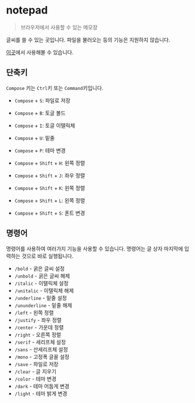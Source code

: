 # notepad

> 브라우저에서 사용할 수 있는 메모장

글씨를 쓸 수 있는 곳입니다. 파일을 불러오는 등의 기능은 지원하지 않습니다.

[이곳](https://junhg0211.github.io/notepad)에서 사용해볼 수 있습니다.

## 단축키

`Compose` 키는 `Ctrl`키 또는 `Command`키입니다.

* `Compose` + `S`: 파일로 저장

* `Compose` + `B`: 토글 볼드
* `Compose` + `I`: 토글 이탤릭체
* `Compose` + `U`: 밑줄

* `Compose` + `P`: 테마 변경

* `Compose` + `Shift` + `H`: 왼쪽 정렬
* `Compose` + `Shift` + `J`: 좌우 정렬
* `Compose` + `Shift` + `K`: 왼쪽 정렬
* `Compose` + `Shift` + `L`: 왼쪽 정렬

* `Compose` + `Shift` + `S`: 폰트 변경

## 명령어

명령어를 사용하여 여러가지 기능을 사용할 수 있습니다.
명령어는 글 상자 마지막에 입력하는 것으로
바로 실행됩니다.

* `/bold` - 굵은 글씨 설정
* `/unbold` - 굵은 글씨 해제
* `/italic` - 이탤릭체 설정
* `/unitalic` - 이탤릭체 해제
* `/underline` - 밑줄 설정
* `/ununderline` - 밑줄 해제
* `/left` - 왼쪽 정렬
* `/justify` - 좌우 정렬
* `/center` - 가운데 정렬
* `/right` - 오른쪽 정렬
* `/serif` - 세리프체 설정
* `/sans` - 산세리프체 설정
* `/mono` - 고정폭 글꼴 설정
* `/save` - 파일로 저장
* `/clear` - 글 지우기
* `/color` - 테마 변경
* `/dark` - 테마 어둡게 변경
* `/light` - 테마 밝게 변경
